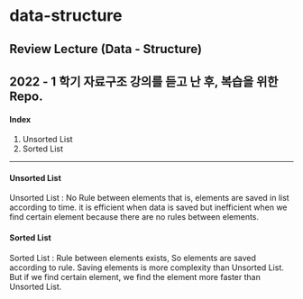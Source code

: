 # data-structure
Review Lecture (Data - Structure)    
----------------------------------------
2022 - 1 학기 자료구조 강의를 듣고 난 후, 복습을 위한 Repo.    
----------------------------------------
#### Index
1. Unsorted List   
2. Sorted List 
----------------------------------------    
#### Unsorted List
Unsorted List : No Rule between elements that is, elements are saved in list according to time. it is efficient when data is saved but inefficient when we find certain element because there are no rules between elements.    
    

#### Sorted List
Sorted List : Rule between elements exists, So elements are saved according to rule. Saving elements is more complexity than Unsorted List. But if we find certain element, we find the element more faster than Unsorted List.
